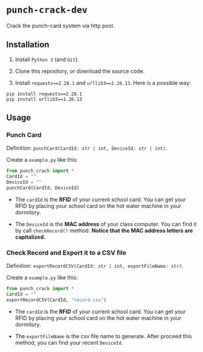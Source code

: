 # `punch-crack-dev`

Crack the punch-card system via http post.

## Installation

1. Install `Python 3` (and `Git`).

2. Clone this repository, or download the source code.

3. Install `requests==2.28.1` and `urllib3==1.26.13`.
Here is a possible way:
```
pip install requests==2.28.1
pip install urllib3==1.26.13
```
## Usage

### Punch Card 

Definition: `punchCard(CardId: str | int, DeviceId: str | int)`.

Create a `example.py` like this:

```python
from punch_crack import *
CardId = ""
DeviceId = ""
punchCard(CardId, DeviceId)
```

* The `cardId` is the **RFID** of your current school card. You can get your RFID by placing your school card on the hot water machine in your dormitory.

* The `DeviceId` is the **MAC address** of your class computer. You can find it by call `checkRecord()` method. **Notice that the MAC address letters are capitalized.**

### Check Record and Export it to a CSV file

Definition: `exportRecordCSV(CardId: str | int, exportFileName: str)`.

Create a `example.py` like this:

```python
from punch_crack import *
CardId = ""
exportRecordCSV(CardId, "record.csv")
```

* The `cardId` is the **RFID** of your current school card. You can get your RFID by placing your school card on the hot water machine in your dormitory.

* The `exportFileName` is the csv file name to generate. After proceed this method, you can find your recent `DeviceId`.
